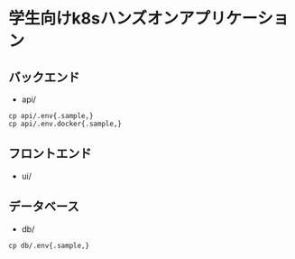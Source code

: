 # 学生向けk8sハンズオンアプリケーション

## バックエンド
* api/
```
cp api/.env{.sample,}
cp api/.env.docker{.sample,}
```

## フロントエンド
* ui/

## データベース
* db/
```
cp db/.env{.sample,}
```

